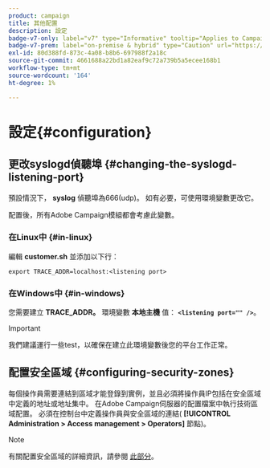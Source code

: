 ```yaml
---
product: campaign
title: 其他配置
description: 設定
badge-v7-only: label="v7" type="Informative" tooltip="Applies to Campaign Classic v7 only"
badge-v7-prem: label="on-premise & hybrid" type="Caution" url="https://experienceleague.adobe.com/docs/campaign-classic/using/installing-campaign-classic/architecture-and-hosting-models/hosting-models-lp/hosting-models.html" tooltip="Applies to on-premise and hybrid deployments only"
exl-id: 80d388fd-873c-4a08-b8b6-697988f2a18c
source-git-commit: 4661688a22bd1a82eaf9c72a739b5a5ecee168b1
workflow-type: tm+mt
source-wordcount: '164'
ht-degree: 1%

---
```


# 設定{#configuration}



## 更改syslogd偵聽埠 {#changing-the-syslogd-listening-port}

預設情況下， **syslog** 偵聽埠為666(udp)。 如有必要，可使用環境變數更改它。

配置後，所有Adobe Campaign模組都會考慮此變數。

### 在Linux中 {#in-linux}

編輯 **customer.sh** 並添加以下行：

```
export TRACE_ADDR=localhost:<listening port>
```

### 在Windows中 {#in-windows}

您需要建立 **TRACE_ADDR。** 環境變數 **本地主機** 值： **`<listening port="" />`**。

>[!IMPORTANT]
>
>我們建議運行一些test，以確保在建立此環境變數後您的平台工作正常。

## 配置安全區域 {#configuring-security-zones}

每個操作員需要連結到區域才能登錄到實例，並且必須將操作員IP包括在安全區域中定義的地址或地址集中。 在Adobe Campaign伺服器的配置檔案中執行技術區域配置。 必須在控制台中定義操作員與安全區域的連結( **[!UICONTROL Administration > Access management > Operators]** 節點)。

>[!NOTE]
>
>有關配置安全區域的詳細資訊，請參閱 [此部分](../../installation/using/security-zones.md)。

